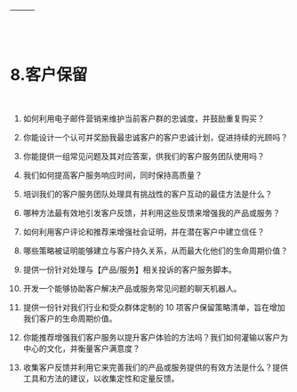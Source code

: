 | ![image](img/chapter_title_corner_decoration_left.png) |  | ![image](img/chapter_title_corner_decoration_right.png) |
| --- | --- | --- |

![image](img/chapter_title_above.png)

# 8.客户保留

![image](img/chapter_title_below.png)

1.  如何利用电子邮件营销来维护当前客户群的忠诚度，并鼓励重复购买？

1.  你能设计一个认可并奖励我最忠诚客户的客户忠诚计划，促进持续的光顾吗？

1.  你能提供一组常见问题及其对应答案，供我们的客户服务团队使用吗？

1.  我们如何提高客户服务响应时间，同时保持高质量？

1.  培训我们的客户服务团队处理具有挑战性的客户互动的最佳方法是什么？

1.  哪种方法最有效地引发客户反馈，并利用这些反馈来增强我的产品或服务？

1.  如何利用客户评论和推荐来增强社会证明，并在潜在客户中建立信任？

1.  哪些策略被证明能够建立与客户持久关系，从而最大化他们的生命周期价值？

1.  提供一份针对处理与【产品/服务】相关投诉的客户服务脚本。

1.  开发一个能够协助客户解决产品或服务常见问题的聊天机器人。

1.  提供一份针对我们行业和受众群体定制的 10 项客户保留策略清单，旨在增加我们客户的生命周期价值。

1.  你能推荐增强我们客户服务以提升客户体验的方法吗？我们如何灌输以客户为中心的文化，并衡量客户满意度？

1.  收集客户反馈并利用它来完善我们的产品或服务提供的有效方法是什么？提供工具和方法的建议，以收集定性和定量反馈。

